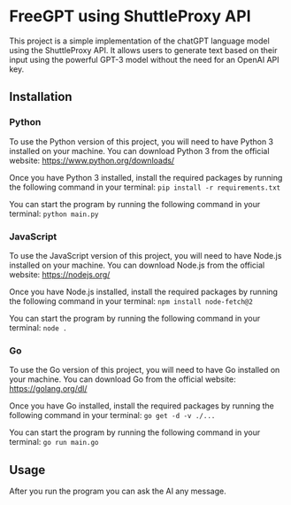 # FreeGPT using ShuttleProxy API

This project is a simple implementation of the chatGPT language model using the ShuttleProxy API. It allows users to generate text based on their input using the powerful GPT-3 model without the need for an OpenAI API key.

## Installation

### Python

To use the Python version of this project, you will need to have Python 3 installed on your machine. You can download Python 3 from the official website: https://www.python.org/downloads/

Once you have Python 3 installed, install the required packages by running the following command in your terminal: `pip install -r requirements.txt`

You can start the program by running the following command in your terminal: `python main.py`

### JavaScript

To use the JavaScript version of this project, you will need to have Node.js installed on your machine. You can download Node.js from the official website: https://nodejs.org/

Once you have Node.js installed, install the required packages by running the following command in your terminal: `npm install node-fetch@2`

You can start the program by running the following command in your terminal: `node .`

### Go

To use the Go version of this project, you will need to have Go installed on your machine. You can download Go from the official website: https://golang.org/dl/

Once you have Go installed, install the required packages by running the following command in your terminal: `go get -d -v ./...`

You can start the program by running the following command in your terminal: `go run main.go`


## Usage

After you run the program you can ask the AI any message.
